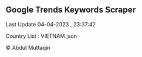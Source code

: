 

## Google Trends Keywords Scraper 
 
Last Update 04-04-2023 , 23:37:42

Country List :
VIETNAM.json



© Abdul Muttaqin 
